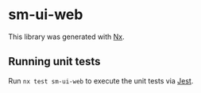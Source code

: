 # sm-ui-web

This library was generated with [Nx](https://nx.dev).

## Running unit tests

Run `nx test sm-ui-web` to execute the unit tests via [Jest](https://jestjs.io).
